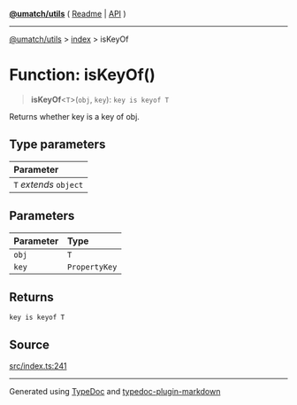 [**@umatch/utils**](../../README.md) ( [Readme](../../README.md) \| [API](../../API.md) )

---

[@umatch/utils](../../API.md) > [index](../README.md) > isKeyOf

# Function: isKeyOf()

> **isKeyOf**\<`T`\>(`obj`, `key`): `key is keyof T`

Returns whether key is a key of obj.

## Type parameters

| Parameter              |
| :--------------------- |
| `T` _extends_ `object` |

## Parameters

| Parameter | Type          |
| :-------- | :------------ |
| `obj`     | `T`           |
| `key`     | `PropertyKey` |

## Returns

`key is keyof T`

## Source

[src/index.ts:241](https://github.com/umatch-oficial/utils/blob/51f6213/src/index.ts#L241)

---

Generated using [TypeDoc](https://typedoc.org/) and [typedoc-plugin-markdown](https://www.npmjs.com/package/typedoc-plugin-markdown)

